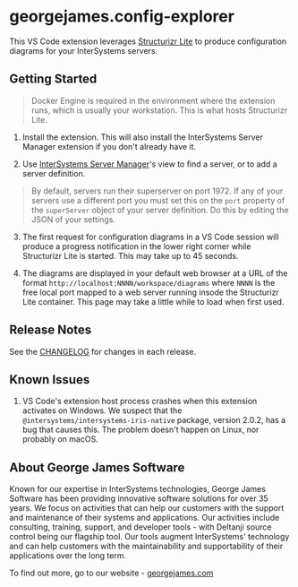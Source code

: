 # georgejames.config-explorer

This VS Code extension leverages [Structurizr Lite](https://docs.structurizr.com/lite) to produce configuration diagrams for your InterSystems servers.

## Getting Started

> Docker Engine is required in the environment where the extension runs, which is usually your workstation. This is what hosts Structurizr Lite.

1. Install the extension. This will also install the InterSystems Server Manager extension if you don't already have it.

2. Use [InterSystems Server Manager](https://marketplace.visualstudio.com/items?itemName=intersystems-community.servermanager)'s view to find a server, or to add a server definition.

> By default, servers run their superserver on port 1972. If any of your servers use a different port you must set this on the `port` property of the `superServer` object of your server definition. Do this by editing the JSON of your settings.

3. The first request for configuration diagrams in a VS Code session will produce a progress notification in the lower right corner while Structurizr Lite is started. This may take up to 45 seconds.

4. The diagrams are displayed in your default web browser at a URL of the format `http://localhost:NNNN/workspace/diagrams` where `NNNN` is the free local port mapped to a web server running insode the Structurizr Lite container. This page may take a little while to load when first used.

## Release Notes

See the [CHANGELOG](CHANGELOG.md) for changes in each release.

## Known Issues
1. VS Code's extension host process crashes when this extension activates on Windows. We suspect that the `@intersystems/intersystems-iris-native` package, version 2.0.2, has a bug that causes this. The problem doesn't happen on Linux, nor probably on macOS. 

## About George James Software

Known for our expertise in InterSystems technologies, George James Software has been providing innovative software solutions for over 35 years. We focus on activities that can help our customers with the support and maintenance of their systems and applications. Our activities include consulting, training, support, and developer tools - with Deltanji source control being our flagship tool. Our tools augment InterSystems' technology and can help customers with the maintainability and supportability of their applications over the long term. 

To find out more, go to our website - [georgejames.com](https://georgejames.com) 
